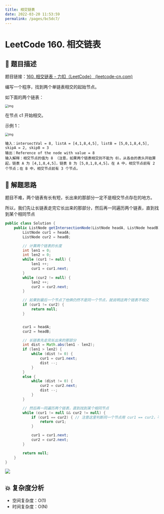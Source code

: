 ```yaml
---
title: 相交链表
date: 2022-03-20 11:53:59
permalink: /pages/bc5dc7/
---
```

# LeetCode 160. 相交链表

## 📃 题目描述

题目链接：[160. 相交链表 - 力扣（LeetCode） (leetcode-cn.com)](https://leetcode-cn.com/problems/intersection-of-two-linked-lists/)

编写一个程序，找到两个单链表相交的起始节点。

如下面的两个链表：

<img src="https://assets.leetcode-cn.com/aliyun-lc-upload/uploads/2018/12/14/160_statement.png" alt="img" style="zoom:67%;" />

在节点 c1 开始相交。

示例 1：

<img src="https://assets.leetcode-cn.com/aliyun-lc-upload/uploads/2018/12/14/160_example_1.png" alt="img" style="zoom:67%;" />

```
输入：intersectVal = 8, listA = [4,1,8,4,5], listB = [5,0,1,8,4,5], skipA = 2, skipB = 3
输出：Reference of the node with value = 8
输入解释：相交节点的值为 8 （注意，如果两个链表相交则不能为 0）。从各自的表头开始算起，链表 A 为 [4,1,8,4,5]，链表 B 为 [5,0,1,8,4,5]。在 A 中，相交节点前有 2 个节点；在 B 中，相交节点前有 3 个节点。
```

## 🔔 解题思路

题目不难，两个链表有长有短，长出来的那部分一定不是相交节点存在的地方。

所以，我们先让长链表走完它长出来的那部分，然后再一同遍历两个链表，直到找到某个相同节点

```java
public class Solution {
    public ListNode getIntersectionNode(ListNode headA, ListNode headB) {
        ListNode cur1 = headA;
        ListNode cur2 = headB;

        // 计算两个链表的长度
        int len1 = 0;
        int len2 = 0;
        while (cur1 != null) {
            len1 ++;
            cur1 = cur1.next;
        }
        while (cur2 != null) {
            len2 ++;
            cur2 = cur2.next;
        }

        // 如果到最后一个节点了他俩仍然不是同一个节点，就说明这两个链表不相交
        if (cur1 != cur2) {
            return null;
        }


        cur1 = headA;
        cur2 = headB;

        // 长链表先走完长出来的那部分
        int dist = Math.abs(len1 - len2);
        if (len1 > len2) {
            while (dist != 0) {
                cur1 = cur1.next;
                dist --;
            }
        }
        else {
            while (dist != 0) {
                cur2 = cur2.next;
                dist --;
            }
        }

        // 然后再一同遍历两个链表，直到找到某个相同节点
        while (cur1 != null && cur2 != null) {
            if (cur1 == cur2) { // 注意这里判断同一个节点用 cur1 == cur2，不要用 cur1.val == cur2.val
                return cur1;
            }

            cur1 = cur1.next;
            cur2 = cur2.next;
        }

        return null;
    }
}
```

![](C:\Users\19124\AppData\Roaming\Typora\typora-user-images\image-20211021163343759.png)

## 💥 复杂度分析

- 空间复杂度：O(1)
- 时间复杂度：O(N)
